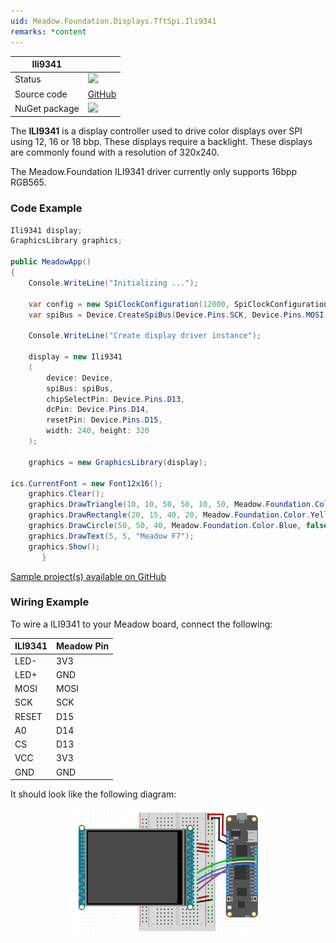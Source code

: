 ```yaml
---
uid: Meadow.Foundation.Displays.TftSpi.Ili9341
remarks: *content
---
```


| Ili9341 | |
|--------|--------|
| Status | <img src="https://img.shields.io/badge/Working-brightgreen" style="width: auto; height: -webkit-fill-available;" /> |
| Source code | [GitHub](https://github.com/WildernessLabs/Meadow.Foundation/tree/master/Source/Meadow.Foundation.Peripherals/Displays.TftSpi.Ili9341) |
| NuGet package | <a href="https://www.nuget.org/packages/Meadow.Foundation.Displays.TftSpi/" target="_blank"><img src="https://img.shields.io/nuget/v/Meadow.Foundation.Displays.TftSpi.svg?label=Meadow.Foundation.Displays.TftSpi" /></a> |

The **ILI9341** is a display controller used to drive color displays over SPI using 12, 16 or 18 bbp. These displays require a backlight. These displays are commonly found with a resolution of 320x240.

The Meadow.Foundation ILI9341 driver currently only supports 16bpp RGB565.

### Code Example

```csharp
Ili9341 display;
GraphicsLibrary graphics;

public MeadowApp()
{
    Console.WriteLine("Initializing ...");

    var config = new SpiClockConfiguration(12000, SpiClockConfiguration.Mode.Mode0);
    var spiBus = Device.CreateSpiBus(Device.Pins.SCK, Device.Pins.MOSI, Device.Pins.MISO, config);

    Console.WriteLine("Create display driver instance");

    display = new Ili9341
    (
        device: Device,
        spiBus: spiBus,
        chipSelectPin: Device.Pins.D13,
        dcPin: Device.Pins.D14,
        resetPin: Device.Pins.D15,
        width: 240, height: 320
    );

    graphics = new GraphicsLibrary(display);
			
ics.CurrentFont = new Font12x16();
    graphics.Clear();
    graphics.DrawTriangle(10, 10, 50, 50, 10, 50, Meadow.Foundation.Color.Red);
    graphics.DrawRectangle(20, 15, 40, 20, Meadow.Foundation.Color.Yellow, false);
    graphics.DrawCircle(50, 50, 40, Meadow.Foundation.Color.Blue, false);
    graphics.DrawText(5, 5, "Meadow F7");
    graphics.Show();
	   }

```

[Sample project(s) available on GitHub](https://github.com/WildernessLabs/Meadow.Foundation/tree/master/Source/Meadow.Foundation.Peripherals/Displays.TftSpi.Ili9341/Samples/Displays.TftSpi.Ili9341_Sample)

### Wiring Example

 To wire a ILI9341 to your Meadow board, connect the following:

| ILI9341 | Meadow Pin |
|---------|------------|
| LED-    | 3V3        |
| LED+    | GND        |
| MOSI    | MOSI       |
| SCK     | SCK        |
| RESET   | D15        |
| A0      | D14        |
| CS      | D13        |
| VCC     | 3V3        |
| GND     | GND        |

It should look like the following diagram:

<img src="../../API_Assets/Meadow.Foundation.Displays.Tft.Ili9341/Ili9341_Fritzing.png" 
    style="width: 60%; display: block; margin-left: auto; margin-right: auto;" />




